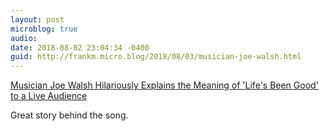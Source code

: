 ```yaml
---
layout: post
microblog: true
audio: 
date: 2018-08-02 23:04:34 -0400
guid: http://frankm.micro.blog/2018/08/03/musician-joe-walsh.html
---
```

[Musician Joe Walsh Hilariously Explains the Meaning of 'Life's Been Good' to a Live Audience](https://laughingsquid.com/joe-walsh-explains-lifes-been-good/)

Great story behind the song. 
